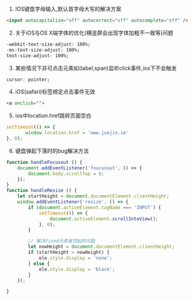 1. IOS键盘字母输入,默认首字母大写的解决方案

```html
<input autocapitalize="off" autocorrect="off" autocomplete="off" />

```
2. 关于iOS与OS X端字体的优化(横竖屏会出现字体加粗不一致等)问题
```css
-webkit-text-size-adjust: 100%;
-ms-text-size-adjust: 100%;
text-size-adjust: 100%;
```

3. 某些情况下非可点击元素如(label,span)监听click事件,ios下不会触发

```css
cursor: pointer;
```
4. iOS(safari)标签绑定点击事件无效

```html
<a onclick="">
```

5. ios中location.href跳转页面空白
```javascript
setTimeout(() => {
       window.location.href = 'www.juejin.im'
}, 0);
```
6. 键盘弹起下落时的bug解决方法
```javascript
function handleFocusout () {
    document.addEventListener('foucusout', () => {
        document.body.scrollTop = 0;
    });
}
function handleResize () {
    let startHeight = document.documentElement.clientHeight;
    window.addEventListener('resize', () => {
        if (document.activeElement.tagName === 'INPUT') {
            setTimeout(() => {
                document.activeElement.scrollIntoView();
            }, 0);
        }

        // 解决fixed元素被顶起的问题
        let nowHeight = document.documentElement.clientHeight;
        if (startHeight > nowHeight) {
            ele.style.display = 'none';
        } else {
            ele.style.display = 'block';
        }
    });

}
```